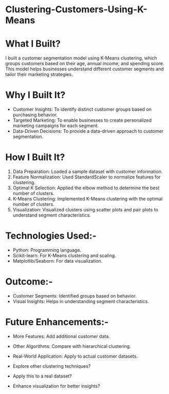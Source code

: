 # Clustering-Customers-Using-K-Means

# What I Built?
I built a customer segmentation model using K-Means clustering, which groups customers based on their age, annual income, and spending score. This model helps businesses understand different customer segments and tailor their marketing strategies.

# Why I Built It?
- Customer Insights: To identify distinct customer groups based on purchasing behavior.
- Targeted Marketing: To enable businesses to create personalized marketing campaigns for each segment.
- Data-Driven Decisions: To provide a data-driven approach to customer segmentation.

# How I Built It?
1. Data Preparation: Loaded a sample dataset with customer information.
2. Feature Normalization: Used StandardScaler to normalize features for clustering.
3. Optimal K Selection: Applied the elbow method to determine the best number of clusters.
4. K-Means Clustering: Implemented K-Means clustering with the optimal number of clusters.
5. Visualization: Visualized clusters using scatter plots and pair plots to understand segment characteristics.

# Technologies Used:-
- Python: Programming language.
- Scikit-learn: For K-Means clustering and scaling.
- Matplotlib/Seaborn: For data visualization.

# Outcome:-
- Customer Segments: Identified groups based on behavior.
- Visual Insights: Helps in understanding segment characteristics.

# Future Enhancements:-
- More Features: Add additional customer data.
- Other Algorithms: Compare with hierarchical clustering.
- Real-World Application: Apply to actual customer datasets.

- Explore other clustering techniques?
- Apply this to a real dataset?
- Enhance visualization for better insights?
